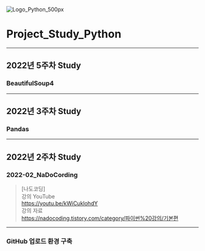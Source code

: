 ![Logo_Python_500px](https://user-images.githubusercontent.com/96277148/152209681-8c54e3dc-c6bf-4199-a859-9ff631b99c85.png)


# Project_Study_Python
---
## 2022년 5주차 Study
### BeautifulSoup4
---
## 2022년 3주차 Study
### Pandas
---
## 2022년 2주차 Study

### 2022-02_NaDoCording
>[나도코딩] \
>강의 YouTube \
>https://youtu.be/kWiCuklohdY \
>강의 자료 \
>https://nadocoding.tistory.com/category/파이썬%20강의/기본편

---
### GitHub 업로드 환경 구축
